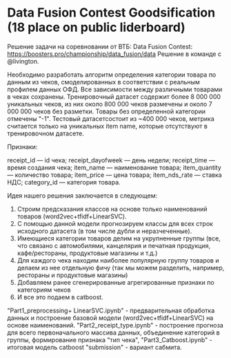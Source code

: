 # Data Fusion Contest Goodsification (18 place on public liderboard)
Решение задачи на соревновании от ВТБ: Data Fusion Contest: https://boosters.pro/championship/data_fusion/data
Решение в команде с @livington.

Необходимо разработать алгоритм определения категории товара по данным из чеков, смоделированных в соответствии с реальным профилем данных ОФД. Все зависимости между различными товарами в чеках сохранены. Тренировочный датасет содержит более 8 000 000 уникальных чеков, из них около 800 000 чеков размечены и около 7 000 000 чеков без разметки. Товары без определенной категории отмечены "-1". Тестовый датасетсостоит из ~400 000 чеков, метрика считается только на уникальных item name, которые отсутствуют в тренировочном датасете.

Признаки:

receipt_id — id чека; receipt_dayofweek — день недели; receipt_time — время создания чека; item_name — наименование товара; item_quantity — количество товара; item_price — цена товара; item_nds_rate — ставка НДС; category_id — категория товара.

Идея нашего решения заключается в следующем:

1. Строим предсказания классов на основе только наименований товаров (word2vec+tfidf+LinearSVC).
2. С помощью данной модели прогнозируем классы для всех строк исходного датасета (в том числе дубли и неразчеченные).
3. Имеющиеся категории товаров делим на укрупненные группы (все, что связано с автомобилями, канцелярия и печатная продукция, кафе/рестораны, продуктовые магазины и т.д.)
4. Для каждого чека находим наиболее популярную группу товаров и делаем из нее отдельную фичу (так мы можем разделить, например, рестораны и продуктовые магазины)
5. Добавляем ранее сгенерированные агрегированные признаки по категориям чеков
6. И все это подаем в catboost.

"Part1_preprocessing+ LinearSVC.ipynb" - предварительная обработка данных и построение базовой модели (word2vec+tfidf+LinearSVC) на основе наименований.
"Part2_receipt_type.ipynb" - построение прогноза для всего первоначального массива данных, объединение категорий в группы, формирование признака "тип чека",
"Part3_Catboost.ipynb" - итоговая модель catboost
"submission" - вариант сабмита.
